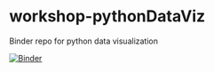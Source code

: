 # workshop-pythonDataViz
Binder repo for python data visualization

[![Binder](https://mybinder.org/badge.svg)](https://mybinder.org/v2/gh/uvasomrc/workshop-pythonDataViz/master?filepath=python-DataViz.ipynb)

